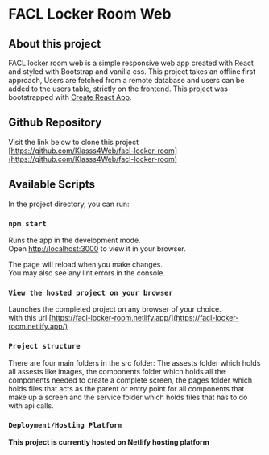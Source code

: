 # FACL Locker Room Web

## About this project
FACL locker room web is a simple responsive web app created with React and styled with Bootstrap and vanilla css. This project takes an offline first approach, Users are fetched from a remote database and users can be added to the users table, strictly on the frontend.
This project was bootstrapped with [Create React App](https://github.com/facebook/create-react-app).

## Github Repository
Visit the link below to clone this project
[https://github.com/Klasss4Web/facl-locker-room](https://github.com/Klasss4Web/facl-locker-room)

## Available Scripts

In the project directory, you can run:

### `npm start`

Runs the app in the development mode.\
Open [http://localhost:3000](http://localhost:3000) to view it in your browser.

The page will reload when you make changes.\
You may also see any lint errors in the console.

### `View the hosted project on your browser`

Launches the completed project on any browser of your choice.\
with this url [https://facl-locker-room.netlify.app/](https://facl-locker-room.netlify.app/)

### `Project structure`

There are four main folders in the src folder: The assests folder which holds all assests like images, the components folder which holds all the components needed to create a complete screen, the pages folder which holds files that acts as the parent or entry point for all components that make up a screen and the service folder which holds files that has to do with api calls.

### `Deployment/Hosting Platform`

**This project is currently hosted on Netlify hosting platform**



